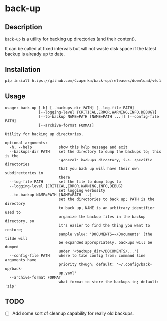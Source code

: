 # back-up

## Description
`back-up` is a utility for backing up directories (and their content).

It can be called at fixed intervals but will not waste disk space if the latest backup is already up to date.

## Installation
```bash
pip install https://github.com/Czaporka/back-up/releases/download/v0.1.0/back_up-0.1.0-py3-none-any.whl
```

## Usage
```
usage: back-up [-h] [--backups-dir PATH] [--log-file PATH]
               [--logging-level {CRITICAL,ERROR,WARNING,INFO,DEBUG}]
               [--to-backup NAME=PATH [NAME=PATH ...]] [--config-file PATH]
               [--archive-format FORMAT]

Utility for backing up directories.

optional arguments:
  -h, --help            show this help message and exit
  --backups-dir PATH    set the directory to dump the backups to; this is the
                        'general' backups directory, i.e. specific directories
                        that you back up will have their own subdirectories in
                        there
  --log-file PATH       set the file to dump logs to
  --logging-level {CRITICAL,ERROR,WARNING,INFO,DEBUG}
                        set logging verbosity
  --to-backup NAME=PATH [NAME=PATH ...]
                        set the directories to back up; PATH is the directory
                        to back up, NAME is an arbitrary identifier used to
                        organize the backup files in the backup directory, so
                        it's easier to find the thing you want to restore;
                        sample value: 'DOCUMENTS=~/Documents' (the tilde will
                        be expanded appropriately, backups will be dumped
                        under '<backups_dir>/DOCUMENTS/...')
  --config-file PATH    where to take config from; command line arguments have
                        priority though; default: '~/.config/back-up/back-
                        up.yaml'
  --archive-format FORMAT
                        what format to store the backups in; default: 'zip'
```

## TODO
- [ ] Add some sort of cleanup capability for really old backups.
